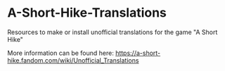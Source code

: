 # A-Short-Hike-Translations
Resources to make or install unofficial translations for the game "A Short Hike"

More information can be found here: https://a-short-hike.fandom.com/wiki/Unofficial_Translations
